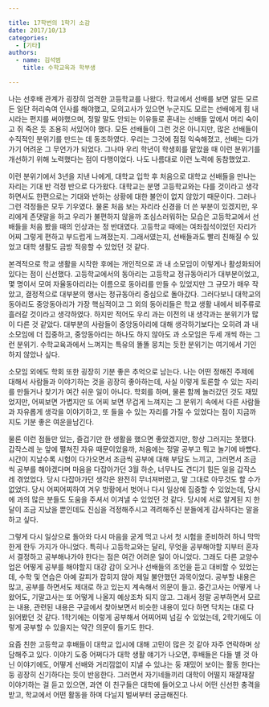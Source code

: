 ```yaml
---

title: 17학번의 1학기 소감
date: 2017/10/13
categories:
  - [기타]
authors:
  - name: 김석범
    title: 수학교육과 학부생

---
```


나는 선후배 관계가 굉장히 엄격한 고등학교를 나왔다. 학교에서 선배를 보면 알든 모르든 일단 허리숙여 인사를 해야했고, 모의고사가 있으면 누군지도 모르는 선배에게 힘 내시라는 편지를 써야했으며, 정말 말도 안되는 이유들로 혼내는 선배들 앞에서 머리 숙이고 쥐 죽은 듯 조용히 서있어야 했다. 모든 선배들이 그런 것은 아니지만, 많은 선배들이 수직적인 분위기를 만드는 데 동조하였다. 우리는 그것에 점점 익숙해졌고, 선배는 다가가기 어려운 그 무언가가 되었다. 그나마 우리 학년이 학생회를 맡았을 때 이런 분위기를 개선하기 위해 노력했다는 점이 다행이었다. 나도 나름대로 이런 노력에 동참했었고.

이런 분위기에서 3년을 지낸 나에게, 대학교 입학 후 처음으로 대학교 선배들을 만나는 자리는 기대 반 걱정 반으로 다가왔다. 대학교는 분명 고등학교와는 다를 것이라고 생각하면서도 한편으로는 기대와 반하는 상황에 대한 불안이 없지 않았기 때문이다. 그러나 그런 걱정들은 모두 기우였다. 물론 처음 보는 자리라 신경을 더 쓴 부분이 있겠지만, 우리에게 존댓말을 하고 우리가 불편하지 않을까 조심스러워하는 모습은 고등학교에서 선배들을 처음 봤을 때의 인상과는 정 반대였다. 고등학교 때에는 여좌침석이었던 자리가 어찌 그렇게 편하고 부드럽게 느껴졌는지. 그래서였는지, 선배들과도 빨리 친해질 수 있었고 대학 생활도 금방 적응할 수 있었던 것 같다.

본격적으로 학교 생활을 시작한 후에는 개인적으로 과 내 소모임이 이렇게나 활성화되어있다는 점이 신선했다. 고등학교에서의 동아리는 고등학교 정규동아리가 대부분이었고, 몇 명이서 모여 자율동아리라는 이름으로 동아리를 만들 수 있었지만 그 규모가 매우 작았고, 결정적으로 대부분의 행사는 정규동아리 중심으로 돌아갔다. 그러다보니 대학교의 동아리도 중앙동아리가 가장 핵심적이고 그 외의 동아리들은 학교 생활 내에서 비주류로 흘러갈 것이라고 생각하였다. 하지만 적어도 우리 과는 이전의 내 생각과는 분위기가 많이 다른 것 같았다. 대부분의 사람들이 중앙동아리에 대해 생각하기보다는 오히려 과 내 소모임에 더 집중하고, 중앙동아리는 하나도 하지 않아도 과 소모임은 두세 개씩 하는 그런 분위기. 수학교육과에서 느껴지는 특유의 똘똘 뭉치는 듯한 분위기는 여기에서 기인하지 않았나 싶다.

소모임 외에도 학회 또한 굉장히 기분 좋은 추억으로 남는다. 나는 어떤 정해진 주제에 대해서 사람들과 이야기하는 것을 굉장히 좋아하는데, 사실 이렇게 토론할 수 있는 자리를 만들거나 찾기가 여간 쉬운 일이 아니다. 학회를 하며, 물론 함께 놀러갔던 것도 재밌었지만, 어찌보면 가볍지만 또 어찌 보면 무겁게 느껴지는 그 분위기 속에서 다른 사람들과 자유롭게 생각을 이야기하고, 또 들을 수 있는 자리를 가질 수 있었다는 점이 지금까지도 기분 좋은 여운을남긴다.

물론 이런 점들만 있는, 즐겁기만 한 생활을 했으면 좋았겠지만, 항상 그러지는 못했다. 갑작스레 눈 앞에 펼쳐진 자유 때문이었을까, 처음에는 정말 공부고 뭐고 놀기에 바빴다. 시간이 지날수록 시험이 다가오면서 조금씩 공부에 대해 부담도 느끼고, 그러면서 조금씩 공부를 해야겠다며 마음을 다잡아가던 3월 하순, 너무나도 견디기 힘든 일을 갑작스레 겪었었다. 당시 다잡아가던 생각은 완전히 무너져버렸고, 말 그대로 아무것도 할 수가 없었다. 당시 어찌어찌하여 겨우 방황에서 벗어나 다시 일상에 집중할 수 있었는데, 당시에 과의 많은 분들도 도움을 주셔서 이겨낼 수 있었던 것 같다. 당시에 서로 알게된 지 한 달이 조금 지났을 뿐인데도 진심을 걱정해주시고 격려해주신 분들에게 감사하다는 말을 하고 싶다.

그렇게 다시 일상으로 돌아와 다시 마음을 굳게 먹고 나서 첫 시험을 준비하려 하니 막막한게 한두 가지가 아니었다. 특히나 고등학교와는 달리, 무엇을 공부해야할 지부터 혼자서 결정하고 공부해나가야 한다는 점은 여간 어려운 일이 아니었다. 그래도 다른 교양수업은 어떻게 공부를 해야할지 대강 감이 오거나 선배들의 조언을 듣고 대비할 수 있었는데, 수학 및 연습은 아예 갈피가 잡히지 않아 제일 불안했던 과목이었다. 공부할 내용은 많고, 공부를 하면서도 제대로 하고 있는지 계속해서 의문이 들고. 중간고사는 어떻게 나왔어도, 기말고사는 또 어떻게 나올지 예상조차 되지 않고. 그래서 정말 공부하면서 모르는 내용, 관련된 내용은 구글에서 찾아보면서 비슷한 내용이 있다 하면 닥치는 대로 다 읽어봤던 것 같다. 1학기에는 이렇게 공부해서 어찌어찌 넘길 수 있었는데, 2학기에도 이렇게 공부할 수 있을지는 약간 의문이 들기도 한다.

요즘 친한 고등학교 후배들이 대학교 입시에 대해 고민이 많은 것 같아 자주 연락하며 상담해주고 있다. 이야기 도중 어쩌다가 대학 생활 얘기가 나오면, 후배들은 다들 별 것 아닌 이야기에도, 어떻게 선배와 거리낌없이 지낼 수 있냐는 둥 재밌어 보이는 활동 한다는 둥 굉장히 신기하다는 듯이 반응한다. 그러면서 자기네들끼리 대학이 어떨지 재잘재잘 이야기하는 걸 듣고 있으면, 과연 이 친구들은 대학에 들어오고 나서 어떤 신선한 충격을 받고, 학교에서 어떤 활동을 하며 다닐지 벌써부터 궁금해진다.
